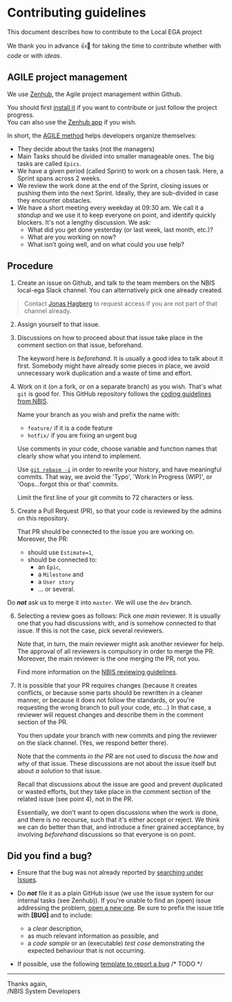 # Contributing guidelines

This document describes how to contribute to the Local EGA project

We thank you in advance :+1::tada: for taking the time to contribute whether with _code_ or with _ideas_.

## AGILE project management

We use [Zenhub](https://www.zenhub.com/), the Agile project management within Github.

You should first [install it](https://www.zenhub.com/extension) if you want to contribute or just follow the project progress.  
You can also use the [Zenhub app](https://app.zenhub.com) if you wish.

In short, the [AGILE method](https://www.zenhub.com/blog/how-to-use-github-agile-project-management/) helps developers organize themselves:

* They decide about the tasks (not the managers)
* Main Tasks should be divided into smaller manageable ones. The big
  tasks are called `Epics`.
* We have a given period (called Sprint) to work on a chosen
  task. Here, a Sprint spans across 2 weeks.
* We review the work done at the end of the Sprint, closing issues or
  pushing them into the next Sprint. Ideally, they are sub-divided in
  case they encounter obstacles.
* We have a short meeting every weekday at 09:30 am. We call it a
  _standup_ and we use it to keep everyone on point, and identify
  quickly blockers. It's not a lengthy discussion. We ask:
    - What did you get done yesterday (or last week, last month, etc.)?
    - What are you working on now?
    - What isn’t going well, and on what could you use help?

## Procedure

1) Create an issue on Github, and talk to the team members on the NBIS
   local-ega Slack channel. You can alternatively pick one already
   created.

>   Contact
>   [Jonas Hagberg](https://nbis.se/about/staff/jonas-hagberg/) to
>   request access if you are not part of that channel already.

2) Assign yourself to that issue.

3) Discussions on how to proceed about that issue take place in the
   comment section on that issue, beforehand.  
   
   The keyword here is _beforehand_. It is usually a good idea to talk
   about it first. Somebody might have already some pieces in place,
   we avoid unnecessary work duplication and a waste of time and
   effort.

4) Work on it (on a fork, or on a separate branch) as you wish. That's
what `git` is good for. This GitHub repository follows
the [coding guidelines from NBIS](/NBISweden/development-guidelines).
   
   Name your branch as you wish and prefix the name with:
   * `feature/` if it is a code feature
   * `hotfix/` if you are fixing an urgent bug

   Use comments in your code, choose variable and function names that
   clearly show what you intend to implement.

   Use [`git rebase -i`](https://git-scm.com/book/en/v2/Git-Tools-Rewriting-History) in
   order to rewrite your history, and have meaningful commits.  That
   way, we avoid the 'Typo', 'Work In Progress (WIP)', or
   'Oops...forgot this or that' commits.

   Limit the first line of your git commits to 72 characters or less.


5) Create a Pull Request (PR), so that your code is reviewed by the
   admins on this repository.  
   
   That PR should be connected to the issue you are working on.
   Moreover, the PR:
   
   - should use `Estimate=1`,
   - should be connected to:
     + an `Epic`,
     + a `Milestone` and
     + a `User story`
     + ... or several.

Do **_not_** ask us to merge it into `master`. We will use the `dev` branch.

6) Selecting a review goes as follows: Pick one _main_ reviewer.  It
   is usually one that you had discussions with, and is somehow 
   connected to that issue. If this is not the case, pick several reviewers.
   
   Note that, in turn, the main reviewer might ask another reviewer
   for help. The approval of all reviewers is compulsory in order to
   merge the PR. Moreover, the main reviewer is the one merging the
   PR, not you.
   
   Find more information on the [NBIS reviewing guidelines](/NBISweden/development-guidelines#how-we-do-code-reviews).


7) It is possible that your PR requires changes (because it creates
   conflicts, or because some parts should be rewritten in a cleaner
   manner, or because it does not follow the standards, or you're
   requesting the wrong branch to pull your code, etc...) In that
   case, a reviewer will request changes and describe them in the
   comment section of the PR.

   You then update your branch with new commits and ping the reviewer
   on the slack channel. (Yes, we respond better there).

   Note that the comments _in the PR_ are not used to discuss the
   _how_ and _why_ of that issue. These discussions are not about the
   issue itself but about _a solution_ to that issue.

   Recall that discussions about the issue are good and prevent
   duplicated or wasted efforts, but they take place in the comment
   section of the related issue (see point 4), not in the PR.

   Essentially, we don't want to open discussions when the work is
   done, and there is no recourse, such that it's either accept or
   reject. We think we can do better than that, and introduce a finer
   grained acceptance, by involving _beforehand_ discussions so that
   everyone is on point.



## Did you find a bug?

* Ensure that the bug was not already reported by [searching under
  Issues](/NBISweden/LocalEGA/issues?utf8=%E2%9C%93&q=is%3Aissue%20label%3Abug%20%5BBUG%5D%20in%3Atitle).

* Do **_not_** file it as a plain GitHub issue (we use the issue
  system for our internal tasks (see Zenhub)).  If you're unable to
  find an (open) issue addressing the problem, [open a new
  one](NBISweden/LocalEGA/issues/new?title=%5BBUG%5D).  Be sure to
  prefix the issue title with **[BUG]** and to include:

  - a _clear_ description,
  - as much relevant information as possible, and 
  - a _code sample_ or an (executable) _test case_ demonstrating the expected behaviour that is not occurring.

* If possible, use the following [template to report a bug](todo) /* TODO */



----

Thanks again,  
/NBIS System Developers
